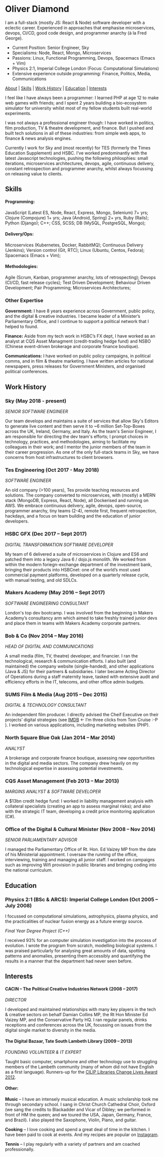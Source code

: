 # Oliver Diamond

I am a full-stack (mostly JS: React & Node) software developer with a eclectic career. Experienced in approaches that emphasise microservices, devops, CI/CD, good code design, and programmer anarchy (à la Fred George).

* Current Position: Senior Engineer, Sky
* Specialisms: Node, React, Mongo, Microservices
* Passions: Linux, Functional Programming, Devops, Spacemacs (Emacs + Vim)
* Physics 2:1, Imperial College London (Focus: Computational Simulations)
* Extensive experience outside programming: Finance, Politics, Media, Communications

[About](#oliver-diamond) | [Skills](#skills) | [Work History](#work-history) | [Education](#education) | [Interests](#interests)


I feel like I have always been a programmer: I learned PHP at age 12 to make web games with friends; and I spent 2 years building a bio-ecosystem simulator for university whilst most of my fellow students built real-world experiments. 

I was not always a professional engineer though: I have worked in politics, film production, TV & theatre development, and finance. But I pushed and built tech solutions in all of these industries: from simple web apps, to finance & news analysis engines.

Currently I work for Sky and (most recently) for TES (formerly the Times Education Supplement) and HSBC. I’ve worked predominantly with the latest Javascript technologies, pushing the following philosphies: small iterations, microservices architectures, devops, agile, continuous delivery, constant retrospection and programmer anarchy, whilst always focussing on releasing value to clients.


## Skills

#### Programming:
JavaScript (Latest ES, Node, React, Express, Mongo, Selenium) 7+ yrs; Clojure (Compojure) 1+ yrs; Java (Android, Spring) 2+ yrs, Ruby (Rails); Python (Django); C++; CSS, SCSS; DB (MySQL, PostgreSQL, Mongo);
#### Delivery/Ops:
Microservices (Kubernetes, Docker, RabbitMQ); Continuous Delivery (Jenkins); Version control (Git, RTC); Linux (Ubuntu, Centos, Fedora); Spacemacs (Emacs + Vim);
#### Methodologies:
Agile (Scrum, Kanban, programmer anarchy, lots of retrospecting); Devops (CI/CD, fast release cycles); Test Driven Development; Behaviour Driven Development; Pair Programming; Microservices Architectures;

### Other Expertise

**Government:** I have 8 years experience across Government, public policy, and the digital & creative industries. I became leader of a Minister’s Parliamentary Office, and I continue to support a political network that I helped to found. 

**Finance:** Aside from my tech work in HSBC’s FX dept, I have worked as an analyst at CQS Asset Managment (credit-trading hedge fund) and NSBO (Chinese event-driven brokerage and corporate finance boutique).

**Communications:** I have worked on public policy campaigns, in political comms, and in film & theatre marketing. I have written articles for national newspapers, press releases for Government Ministers, and organised political conferences.


## Work History

### Sky (May 2018 - present)
*SENIOR SOFTWARE ENGINEER*

Our team develops and maintains a suite of services that allow Sky's Editors to generate live content and then serve it to ~6 million Set-Top-Boxes across the UK, Ireland, Germany, and Italy. As the team's Senior Engineer, I am responsible for directing the dev team's efforts; I prompt choices in technology, practices, and methodologies, aiming to facilitate my colleagues in their work; and I mentor the junior members of the team in their career progression. As one of the only full-stack teams in Sky, we have concerns from host infrastructures to client browsers.

### Tes Engineering (Oct 2017 - May 2018)
*SOFTWARE ENGINEER*

An old company (>100 years), Tes provide teaching resources and solutions. The company converted to microservices, with (mostly) a MERN stack (MongoDB, Express, React, Node), all Dockerised and running on AWS. We embrace continuous delivery, agile, devops, open-source, programmer anarchy, tiny teams (2-4), remote first, frequent retrospection, hackdays, and a focus on team building and the education of junior developers.

### HSBC GFX (Dec 2017 – Sept 2017)
*DIGITAL TRANSFORMATION SOFTWARE DEVELOPER*

My team of 6 delivered a suite of microservices in Clojure and ES6 and patched them into a legacy Java 6 / dojo.js monolith. We worked from within the modern foriegn-exchange department of the investment bank, bringing their products into HSBCnet: one of the world’s most used commercial payment platforms, developed on a quarterly release cycle, with manual testing, and old SDLCs.

### Makers Academy (May 2016 – Sept 2017)
*SOFTWARE ENGINEERING CONSULTANT*

London's top dev bootcamp. I was involved from the beginning in Makers Academy’s consultancy arm which aimed to take freshly trained junior devs and place them in teams with Makers Academy corporate partners.

### Bob & Co (Nov 2014 – May 2016)
*HEAD OF DIGITAL AND COMMUNICATIONS*

A small media (film, TV, theatre) developer, and financier. I ran the technological, research & communication efforts. I also built (and maintained) the company website (single-handed), and other applications (Java & JS) for their partners & subsidiaries. I later became Acting Director of Operations during a staff maternity leave, tasked with extensive audit and efficiency efforts in the IT, telecoms, and other office admin budgets.

### SUMS Film & Media (Aug 2015 – Dec 2015)
*DIGITAL & TECHNOLOGY CONSULTANT*

An independent film producer. I directly advised the Cheif Executive on their projects’ digital strategies (see [IMDB](http://www.imdb.com/name/nm5829457/) ← I’m three clicks from Tom Cruise :-P ). I worked on various applications, including marketing websites (PHP).

### North Square Blue Oak (Jan 2014 – Mar 2014)
*ANALYST*

A brokerage and corporate finance boutique, assessing new opportunities in the digital and media sectors. The company drew heavily on my technological expertise in assessing potential investments.

### CQS Asset Management (Feb 2013 – Mar 2013)
*MARGINS ANALYST & SOFTWARE DEVELOPER*

A $13bn credit hedge fund: I worked in liability management analysis with collateral specialists (creating an app to  assess marginal risks); and also with the strategic IT team, developing a credit price monitoring application (C#).

### Office of the Digital & Cultural Minister (Nov 2008 – Nov 2014)
*SENIOR PARLIAMENTARY ADVISOR*

I managed the Parliamentary Office of Rt. Hon. Ed Vaizey MP from the date of his Ministerial appointment. I oversaw the running of the office, interviewing, training and managing all junior staff. I worked on campaigns such as improving Wifi provision in public libraries and bringing coding into the national curriculum. 


## Education

### Physics 2:1 (BSc & ARCS): Imperial College London (Oct 2005 – July 2008)
I focussed on computational simulations, astrophysics, plasma physics, and the practicalities of nuclear fusion energy as a future energy source.

*Final Year Degree Project (C++)*

I received 93% for an computer simulation investigation into the process of evolution. I wrote the program from scratch, modelling biological systems. I was praised particularly for analysing great amounts of data, spotting patterns and anomalies, presenting them accessibly and quantifying the results in a manner that the department had never seen before.


## Interests

#### CACIN – The Political Creative Industries Network (2008 – 2017)
*DIRECTOR*

I developed and maintained relationships with many key players in the tech & creative sectors on behalf Damian Collins MP, the Rt Hon Minister Ed Vaizey MP, and the Conservative Party HQ. I ran regular panels, drinks receptions and conferences across the UK, focussing on issues from the digital single market to diversity in the media.

#### The Digital Bazaar, Tate South Lambeth Library (2009 – 2013)
*FOUNDING VOLUNTEER & IT EXPERT*

Taught basic computer, smartphone and other technology use to struggling members of the Lambeth community (many of whom did not have English as a first language). Runners-up for the [CILIP Libraries Change Lives Award 2012](http://www.cilip.org.uk/cilip/advocacy-awards-and-projects/awards-and-medals/libraries-change-lives-award/past-libraries).


#### Other:
**Music** – I have an intensely musical education. A music scholarship took me through secondary school. I sang in Christ Church Cathedral Choir, Oxford (we sang the credits to Blackadder and Vicar of Dibley; we performed in front of HM the queen; and we toured the USA, Japan, Germany, France, and Brazil). I also played the Saxophone, Violin, Piano, and guitar.

**Cooking** – I love cooking and spend a great deal of time in the kitchen. I have been paid to cook at events. And my recipes are popular on [Instagram](http://instagram.com/diamondoliver).

**Tennis** – I play regularly with a variety of partners and am coached professionally.

